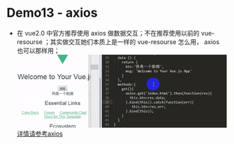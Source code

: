 # Demo13 - axios
- 在 vue2.0 中官方推荐使用 axios 做数据交互；不在推荐使用以前的 vue-resourse ；其实做交互她们本质上是一样的 vue-resourse 怎么用， axios 也可以那样用；
![axios](./img/axios.gif)  
[详情请参考axios](https://github.com/axios/axios)
